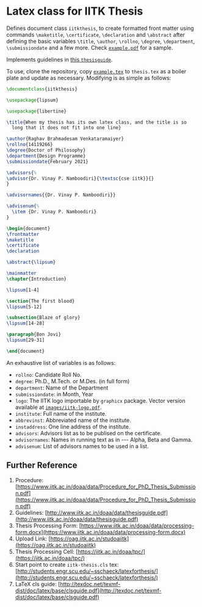 # Latex class for IITK Thesis #

Defines document class `iitkthesis`, to create formatted front matter
using commands `\maketitle`, `\certificate`, `\declaration` and
`\abstract` after defining the basic variables `\title`, `\author`,
`\rollno`, `\degree`, `\department`, `\submissiondate` and a few
more. Check [`example.pdf`](./example.pdf) for a sample.

Implements guidelines in
[this `thesisguide`](http://www.iitk.ac.in/doaa/data/thesisguide.pdf).

To use, clone the repository, copy [`example.tex`](./example.tex) to
`thesis.tex` as a boiler plate and update as necessary. Modifying is
as simple as follows:

```tex
\documentclass{iitkthesis}

\usepackage{lipsum}

\usepackage{libertine}

\title{When my thesis has its own latex class, and the title is so
  long that it does not fit into one line}

\author{Raghav Brahmadesam Venkataramaiyer}
\rollno{14119266}
\degree{Doctor of Philosophy}
\department{Design Programme}
\submissiondate{February 2021}

\advisors{%
\advisor{Dr. Vinay P. Namboodiri}{\textsc{cse iitk}}{}
}

\advisornames{{Dr. Vinay P. Namboodiri}}

\advisenum{%
  \item {Dr. Vinay P. Namboodiri}
}

\begin{document}
\frontmatter
\maketitle
\certificate
\declaration

\abstract{\lipsum}

\mainmatter
\chapter{Introduction}

\lipsum[1-4]

\section{The first blood}
\lipsum[5-12]

\subsection{Blaze of glory}
\lipsum[14-28]

\paragraph{Bon Jovi}
\lipsum[29-31]

\end{document}
```

An exhaustive list of variables is as follows:

+ `rollno`: Candidate Roll No.
+ `degree`: Ph.D., M.Tech. or M.Des. (in full form)
+ `department`: Name of the Department
+ `submissiondate`: in Month, Year
+ `logo`: The IITK logo importable by `graphicx` package. Vector
  version available at [`images/iitk-logo.pdf`](./images/iitk-logo.pdf).
+ `institute`: Full name of the institute.
+ `abbrevinst`: Abbreviated name of the institute.
+ `instaddress`: One line address of the institute.
+ `advisors`: Advisors list as to be publised on the certificate.
+ `advisornames`: Names in running text as in --- Alpha, Beta and
  Gamma.
+ `advisenum`: List of advisors names to be used in a list.

## Further Reference ##

1. Procedure: [https://www.iitk.ac.in/doaa/data/Procedure_for_PhD_Thesis_Submission.pdf](https://www.iitk.ac.in/doaa/data/Procedure_for_PhD_Thesis_Submission.pdf)
2. Guidelines: [http://www.iitk.ac.in/doaa/data/thesisguide.pdf](http://www.iitk.ac.in/doaa/data/thesisguide.pdf)
3. Thesis Processing Form: [https://www.iitk.ac.in/doaa/data/processing-form.docx](https://www.iitk.ac.in/doaa/data/processing-form.docx)
4. Upload Link: [https://oag.iitk.ac.in/studoaiitk](https://oag.iitk.ac.in/studoaiitk)
5. Thesis Processing Cell: [https://iitk.ac.in/doaa/tpc/](https://iitk.ac.in/doaa/tpc/)
6. Start point to create `iitk-thesis.cls` tex: [http://students.engr.scu.edu/~sschaeck/latexforthesis/](http://students.engr.scu.edu/~sschaeck/latexforthesis/) 
7. LaTeX cls guide: [http://texdoc.net/texmf-dist/doc/latex/base/clsguide.pdf](http://texdoc.net/texmf-dist/doc/latex/base/clsguide.pdf)
